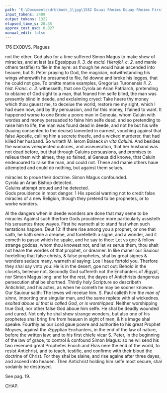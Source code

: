 ```yaml
---
path: "E:\Documents\drb\book_1\jpg\1582 Douai Rheims Douay Rheims First Edition  1 of 3 1609 Old Testament.pdf-196.jpg"
input_tokens: 2409
output_tokens: 1322
elapsed_time_s: 28.35
approx_cost_usd: 0.027
manual_edit: false
---
```

176 EXODVS. Plagues

not the other. God also for a time suffered Simon Magus to make shew of miracles, and at last (as Egesippus *li. 3. de excid. Hieroſol. c. 2.* and manie others testifie) to flie in the ayre: as though he would haue ascended into heauen, but S. Peter praying to God, the magician, notwithstanding his wings wherewith he presumed to flie, fel downe and broke his legges, that he could not goe. To omitte manie examples, Gregorius Turonensis *li. 2. hist. Franc. c. 3.* witnesseth, that one Cyrola an Arian Patriarch, pretending to obtaine of God sight to a man, that feaned him selfe blind, the man was presently blind in deede, and exclaiming cryed: Take heere thy money which thou gauest me, to deceiue the world, restore me my sight, which I had euen now, and by thy persuasion, and for this money, I fained to want. It happened worse to one Brixie a poore man in Geneuia, whom Caluin with wordes and money persuaded to faine him selfe dead, and so pretending to raise him to life, the man was found dead in deede, and not he but his wife (hauing consented to the deuise) lamented in earnest, vouching against that false Apostle, calling him a secrete theefe, and a wicked murderer, that had killed her husband. So writeth M. Ierom Bolseck *in vita Caluini*. And besides the womans vnexpected outcries, and asseueration, that her husband was not dead before, but that through Caluins persuasions, and promises to relieue them with almes, they so fained, al Geneua did knowe, that Caluin endeuoured to raise the man, and could not. These and manie others haue attempted and could do nothing, but against them selues.

<aside>miracles to proue their doctrine. Simon Magus confounded.</aside>

<aside>Cyrola an Arian Bishop detected.</aside>

<aside>Caluins attempt proued and he detected.</aside>

<aside>Gods prouidence in most danger. 1 His special warning not to credit false miracles of a new Religion, though they pretend to be prophetes, or to worke wonders.</aside>

Al the dangers when in deede wonders are done that may seme to be miracles Against such therfore Gods prouidence more particularly assisteth his seruantes three wayes. First he warneth al to stand fast when such tentations happen. Deut 13: If there rise among you a prophet, or one that saith, he hath sene a dreame, and foretelleth a signe, and a wonder, and it cometh to passe which he spake, and he say to thee: Let vs goe & follow strange goddes, whom thou knowest not, and let vs serue them, thou shalt not heare the wordes of that prophet, or dreamer. In like maner our Sauiour foretelling that false christs, & false prophetes, shal by great signes & wonders seduce many, warneth al saying: Loe I haue fortold you. Therfore they shal say vnto you: He is in the desert, goe not out: Behold in the closets, beleeue not. Secondly God suffereth not the Enchanters of Ægypt, nor Simon Magus long: and for the rest, the dayes of Antichrists dangerous persecution shal be shortned. Thirdly holy Scripture so describeth Antichrist, and his actes, as when he cometh he may be sooner knowne. Our Sauiour saith: The Iewes wil receiue him. S. Paul calleth him *the man of sinne*, importing one singular man, and the same replete with al wickednes. *exalted aboue al that is called God, or is worshipped*. Neither worshipping true God, nor other false God aboue him selfe. He shal be deadly wounded and cured. Not only he shal shew strange wonders, but also one of his prophetes shal bring fire from heauen in sight of men, & his image shal speake. Fourthly as our Lord gaue powre and authoritie to his great Prophet Moyses, against the Ægyptian Enchanters, in the end of the law of nature, before the written law: and to his first chiefe vicar S. Peter, in the beginning of the law of grace, to control & confound Simon Magus: so he wil send his two reserued great Prophetes Enoch and Elias nere the end of the world, to resist Antichrist, and to teach, testifie, and confirme with their bloud the doctrine of Christ. For they shal be slaine, and rise againe after three dayes, and ascend into heauen. Then Antichrist holding him selfe most secure, shal sodainly be destroyed.

[^1]: *Mat. 24.*

[^2]: *Ioan 5. 2 Thes. 2.*

[^3]: *Apoc. 13.*

[^4]: *Apoc. 11 Apoc. 20.*

[^5]: *2. Thes. 2. 20.*

See pag. 19.

CHAP.